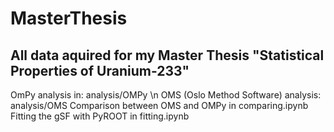 # MasterThesis
## All data aquired for my Master Thesis "Statistical Properties of Uranium-233"

OmPy analysis in: analysis/OMPy \n
OMS (Oslo Method Software) analysis: analysis/OMS
Comparison between OMS and OMPy in comparing.ipynb
Fitting the gSF with PyROOT in fitting.ipynb



